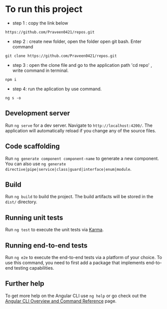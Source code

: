 # To run this project
- step 1 : copy the link below
```
https://github.com/Praveen0421/repos.git
```
- step 2 : create new folder, open the folder open git bash. Enter command
```
git clone https://github.com/Praveen0421/repos.git

```   
- step 3 : open the clone file and go to the application path 'cd repo'
, write command in terminal.

```
npm i
```
- step 4: run the aplication by use command.
```
ng s -o
```

## Development server

Run `ng serve` for a dev server. Navigate to `http://localhost:4200/`. The application will automatically reload if you change any of the source files.

## Code scaffolding

Run `ng generate component component-name` to generate a new component. You can also use `ng generate directive|pipe|service|class|guard|interface|enum|module`.

## Build

Run `ng build` to build the project. The build artifacts will be stored in the `dist/` directory.

## Running unit tests

Run `ng test` to execute the unit tests via [Karma](https://karma-runner.github.io).

## Running end-to-end tests

Run `ng e2e` to execute the end-to-end tests via a platform of your choice. To use this command, you need to first add a package that implements end-to-end testing capabilities.

## Further help

To get more help on the Angular CLI use `ng help` or go check out the [Angular CLI Overview and Command Reference](https://angular.io/cli) page.
